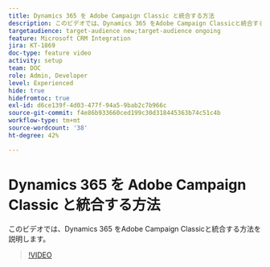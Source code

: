 ```yaml
---
title: Dynamics 365 を Adobe Campaign Classic と統合する方法
description: このビデオでは、Dynamics 365 をAdobe Campaign Classicと統合する方法を説明します。
targetaudience: target-audience new;target-audience ongoing
feature: Microsoft CRM Integration
jira: KT-1869
doc-type: feature video
activity: setup
team: DOC
role: Admin, Developer
level: Experienced
hide: true
hidefromtoc: true
exl-id: d6ce139f-4d03-477f-94a5-9bab2c7b966c
source-git-commit: f4e86b933660ced199c30d318445363b74c51c4b
workflow-type: tm+mt
source-wordcount: '38'
ht-degree: 42%

---
```


# Dynamics 365 を Adobe Campaign Classic と統合する方法

このビデオでは、Dynamics 365 をAdobe Campaign Classicと統合する方法を説明します。

>[!VIDEO](https://video.tv.adobe.com/v/23837?quality=12&learn=on)
